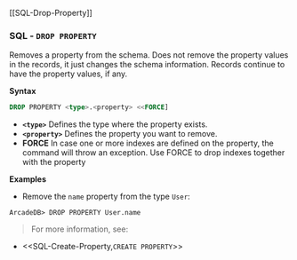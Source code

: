 [[SQL-Drop-Property]]
### SQL - `DROP PROPERTY`

Removes a property from the schema.  Does not remove the property values in the records, it just changes the schema information.  Records continue to have the property values, if any.

**Syntax**

```sql
DROP PROPERTY <type>.<property> <<FORCE]
```

- **`<type>`** Defines the type where the property exists.
- **`<property>`** Defines the property you want to remove.
- **FORCE** In case one or more indexes are defined on the property, the command will throw an exception. Use FORCE to drop indexes together with the property

**Examples**

- Remove the `name` property from the type `User`:

```
ArcadeDB> DROP PROPERTY User.name
```


>For more information, see:

- <<SQL-Create-Property,`CREATE PROPERTY`>>
